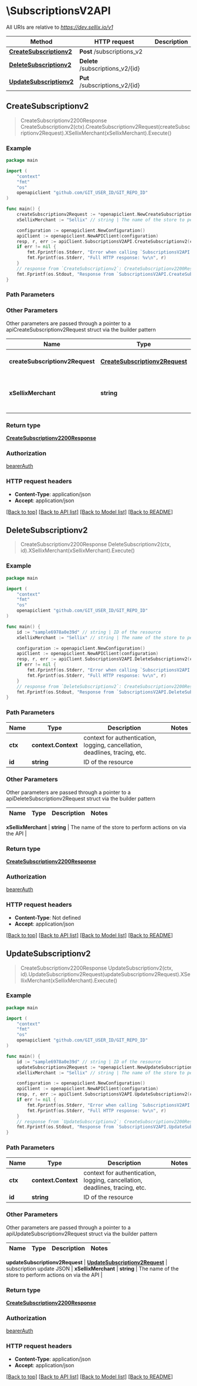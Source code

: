 # \SubscriptionsV2API

All URIs are relative to *https://dev.sellix.io/v1*

Method | HTTP request | Description
------------- | ------------- | -------------
[**CreateSubscriptionv2**](SubscriptionsV2API.md#CreateSubscriptionv2) | **Post** /subscriptions_v2 | 
[**DeleteSubscriptionv2**](SubscriptionsV2API.md#DeleteSubscriptionv2) | **Delete** /subscriptions_v2/{id} | 
[**UpdateSubscriptionv2**](SubscriptionsV2API.md#UpdateSubscriptionv2) | **Put** /subscriptions_v2/{id} | 



## CreateSubscriptionv2

> CreateSubscriptionv2200Response CreateSubscriptionv2(ctx).CreateSubscriptionv2Request(createSubscriptionv2Request).XSellixMerchant(xSellixMerchant).Execute()





### Example

```go
package main

import (
	"context"
	"fmt"
	"os"
	openapiclient "github.com/GIT_USER_ID/GIT_REPO_ID"
)

func main() {
	createSubscriptionv2Request := *openapiclient.NewCreateSubscriptionv2Request("customer.email@gmail.com", "67151e256f149", int32(1), "pp_1aed3fb1583653f925c260") // CreateSubscriptionv2Request | subscription creation JSON
	xSellixMerchant := "Sellix" // string | The name of the store to perform actions on via the API (optional)

	configuration := openapiclient.NewConfiguration()
	apiClient := openapiclient.NewAPIClient(configuration)
	resp, r, err := apiClient.SubscriptionsV2API.CreateSubscriptionv2(context.Background()).CreateSubscriptionv2Request(createSubscriptionv2Request).XSellixMerchant(xSellixMerchant).Execute()
	if err != nil {
		fmt.Fprintf(os.Stderr, "Error when calling `SubscriptionsV2API.CreateSubscriptionv2``: %v\n", err)
		fmt.Fprintf(os.Stderr, "Full HTTP response: %v\n", r)
	}
	// response from `CreateSubscriptionv2`: CreateSubscriptionv2200Response
	fmt.Fprintf(os.Stdout, "Response from `SubscriptionsV2API.CreateSubscriptionv2`: %v\n", resp)
}
```

### Path Parameters



### Other Parameters

Other parameters are passed through a pointer to a apiCreateSubscriptionv2Request struct via the builder pattern


Name | Type | Description  | Notes
------------- | ------------- | ------------- | -------------
 **createSubscriptionv2Request** | [**CreateSubscriptionv2Request**](CreateSubscriptionv2Request.md) | subscription creation JSON | 
 **xSellixMerchant** | **string** | The name of the store to perform actions on via the API | 

### Return type

[**CreateSubscriptionv2200Response**](CreateSubscriptionv2200Response.md)

### Authorization

[bearerAuth](../README.md#bearerAuth)

### HTTP request headers

- **Content-Type**: application/json
- **Accept**: application/json

[[Back to top]](#) [[Back to API list]](../README.md#documentation-for-api-endpoints)
[[Back to Model list]](../README.md#documentation-for-models)
[[Back to README]](../README.md)


## DeleteSubscriptionv2

> CreateSubscriptionv2200Response DeleteSubscriptionv2(ctx, id).XSellixMerchant(xSellixMerchant).Execute()





### Example

```go
package main

import (
	"context"
	"fmt"
	"os"
	openapiclient "github.com/GIT_USER_ID/GIT_REPO_ID"
)

func main() {
	id := "sample6978a0e39d" // string | ID of the resource
	xSellixMerchant := "Sellix" // string | The name of the store to perform actions on via the API (optional)

	configuration := openapiclient.NewConfiguration()
	apiClient := openapiclient.NewAPIClient(configuration)
	resp, r, err := apiClient.SubscriptionsV2API.DeleteSubscriptionv2(context.Background(), id).XSellixMerchant(xSellixMerchant).Execute()
	if err != nil {
		fmt.Fprintf(os.Stderr, "Error when calling `SubscriptionsV2API.DeleteSubscriptionv2``: %v\n", err)
		fmt.Fprintf(os.Stderr, "Full HTTP response: %v\n", r)
	}
	// response from `DeleteSubscriptionv2`: CreateSubscriptionv2200Response
	fmt.Fprintf(os.Stdout, "Response from `SubscriptionsV2API.DeleteSubscriptionv2`: %v\n", resp)
}
```

### Path Parameters


Name | Type | Description  | Notes
------------- | ------------- | ------------- | -------------
**ctx** | **context.Context** | context for authentication, logging, cancellation, deadlines, tracing, etc.
**id** | **string** | ID of the resource | 

### Other Parameters

Other parameters are passed through a pointer to a apiDeleteSubscriptionv2Request struct via the builder pattern


Name | Type | Description  | Notes
------------- | ------------- | ------------- | -------------

 **xSellixMerchant** | **string** | The name of the store to perform actions on via the API | 

### Return type

[**CreateSubscriptionv2200Response**](CreateSubscriptionv2200Response.md)

### Authorization

[bearerAuth](../README.md#bearerAuth)

### HTTP request headers

- **Content-Type**: Not defined
- **Accept**: application/json

[[Back to top]](#) [[Back to API list]](../README.md#documentation-for-api-endpoints)
[[Back to Model list]](../README.md#documentation-for-models)
[[Back to README]](../README.md)


## UpdateSubscriptionv2

> CreateSubscriptionv2200Response UpdateSubscriptionv2(ctx, id).UpdateSubscriptionv2Request(updateSubscriptionv2Request).XSellixMerchant(xSellixMerchant).Execute()





### Example

```go
package main

import (
	"context"
	"fmt"
	"os"
	openapiclient "github.com/GIT_USER_ID/GIT_REPO_ID"
)

func main() {
	id := "sample6978a0e39d" // string | ID of the resource
	updateSubscriptionv2Request := *openapiclient.NewUpdateSubscriptionv2Request() // UpdateSubscriptionv2Request | subscription update JSON
	xSellixMerchant := "Sellix" // string | The name of the store to perform actions on via the API (optional)

	configuration := openapiclient.NewConfiguration()
	apiClient := openapiclient.NewAPIClient(configuration)
	resp, r, err := apiClient.SubscriptionsV2API.UpdateSubscriptionv2(context.Background(), id).UpdateSubscriptionv2Request(updateSubscriptionv2Request).XSellixMerchant(xSellixMerchant).Execute()
	if err != nil {
		fmt.Fprintf(os.Stderr, "Error when calling `SubscriptionsV2API.UpdateSubscriptionv2``: %v\n", err)
		fmt.Fprintf(os.Stderr, "Full HTTP response: %v\n", r)
	}
	// response from `UpdateSubscriptionv2`: CreateSubscriptionv2200Response
	fmt.Fprintf(os.Stdout, "Response from `SubscriptionsV2API.UpdateSubscriptionv2`: %v\n", resp)
}
```

### Path Parameters


Name | Type | Description  | Notes
------------- | ------------- | ------------- | -------------
**ctx** | **context.Context** | context for authentication, logging, cancellation, deadlines, tracing, etc.
**id** | **string** | ID of the resource | 

### Other Parameters

Other parameters are passed through a pointer to a apiUpdateSubscriptionv2Request struct via the builder pattern


Name | Type | Description  | Notes
------------- | ------------- | ------------- | -------------

 **updateSubscriptionv2Request** | [**UpdateSubscriptionv2Request**](UpdateSubscriptionv2Request.md) | subscription update JSON | 
 **xSellixMerchant** | **string** | The name of the store to perform actions on via the API | 

### Return type

[**CreateSubscriptionv2200Response**](CreateSubscriptionv2200Response.md)

### Authorization

[bearerAuth](../README.md#bearerAuth)

### HTTP request headers

- **Content-Type**: application/json
- **Accept**: application/json

[[Back to top]](#) [[Back to API list]](../README.md#documentation-for-api-endpoints)
[[Back to Model list]](../README.md#documentation-for-models)
[[Back to README]](../README.md)

